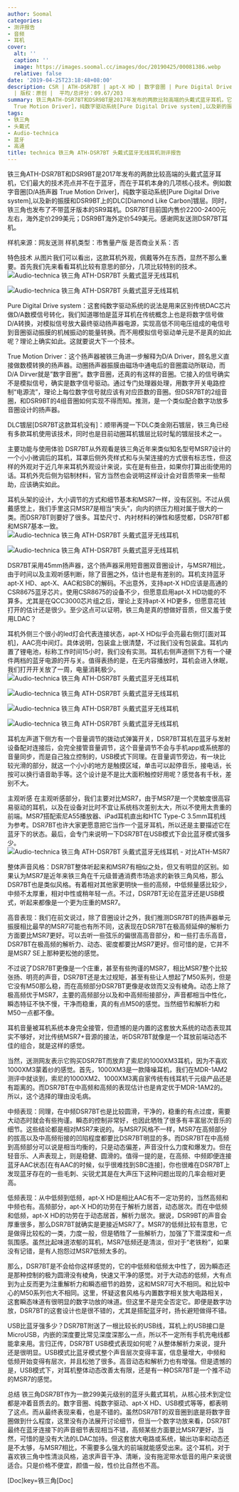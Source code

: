 ```yaml
---
author: Soomal
categories:
- 测评报告
- 音频
- 耳机
cover:
  alt: ''
  caption: ''
  image: https://images.soomal.cc/images/doc/20190425/00081386.webp
  relative: false
date: '2019-04-25T23:18:48+08:00'
description: CSR | ATH-DSR7BT | apt-X HD | 数字音圈 | Pure Digital Drive | 源自：www.soomal.com
  | 版权：原创 |  平均/总评分：09.67/203
summary: 铁三角ATH-DSR7BT和DSR9BT是2017年发布的两款比较高端的头戴式蓝牙耳机，它们最大的技术亮点并不在于蓝牙，而在于耳机本身的几项核心技术。例如数字音圈[D/A扬声器
  True Motion Driver]，纯数字驱动系统[Pure Digital Drive system],以及新的振膜和DSR9BT上的DLC类金刚石镀层。
tags:
- 铁三角
- 头戴式
- Audio-technica
- 蓝牙
- 高通
title: technica 铁三角 ATH-DSR7BT 头戴式蓝牙无线耳机测评报告
---
```


铁三角ATH-DSR7BT和DSR9BT是2017年发布的两款比较高端的头戴式蓝牙耳机，它们最大的技术亮点并不在于蓝牙，而在于耳机本身的几项核心技术。例如数字音圈[D/A扬声器 True Motion Driver]，纯数字驱动系统[Pure Digital Drive system],以及新的振膜和DSR9BT上的DLC[Diamond Like Carbon]镀层。同时，铁三角也发布了不带蓝牙版本的SR9耳机。DSR7BT目前国内售价2200-2400元左右，海外定价299美元；DSR9BT海外定价549美元。感谢网友送测DSR7BT耳机。

样机来源：网友送测
样机类型：市售量产版
是否商业关系：否

特色技术
从图片我们可以看出，这款耳机外观，佩戴等外在东西，显然不那么重要。首先我们先来看看耳机比较有意思的部分，几项比较特别的技术。
![Audio-technica 铁三角 ATH-DSR7BT 头戴式蓝牙无线耳机](https://images.soomal.cc/images/doc/20190410/00081102_01.webp)




![Audio-technica 铁三角 ATH-DSR7BT 头戴式蓝牙无线耳机](https://images.soomal.cc/images/doc/20190410/00081102_01.webp)




Pure Digital Drive system：这套纯数字驱动系统的说法是用来区别传统DAC芯片做D/A数模信号转化，我们知道哪怕是蓝牙耳机在传统概念上也是将数字信号做D/A转换，对模拟信号放大最终驱动扬声器电源，实现高低不同电压组成的电信号到音圈驱动振膜的机械振动的能量转换。而不用模拟信号驱动单元是不是真的如此呢？理论上确实如此。这就要说大下一个技术。

True Motion Driver：这个扬声器被铁三角进一步解释为D/A Driver，顾名思义直接做数模转换的扬声器。动圈扬声器振膜由磁场中通电后的音圈震动所联动，而D/A Dirver就是”数字音圈“。数字音圈，还真的有这样的音圈。它接入的信号确实不是模拟信号，确实是数字信号驱动。通过专门处理器处理，用数字开关电路控制“电源流”，理论上每位数字信号就应该有对应匝数的音圈。但DSR7BT的2组音圈，和DSR9BT的4组音圈如何实现不得而知。推测，是一个类似配合数字功放多音圈设计的扬声器。

DLC镀层[DSR7BT这款耳机没有]：顺带再提一下DLC类金刚石镀层，铁三角已经有多款耳机使用该技术，同时也是目前动圈耳机镀层比较时髦的镀层技术之一。

主要功能与使用体验
DSR7BT从外观看是铁三角近年来类似知名型号MSR7设计的一个小小微调后的耳机，耳罩后侧外壳样式和与头架连接的方式很有标志性，但这样的外观对于近几年来耳机外观设计来说，实在是有些丑，如果你打算出街使用的话。耳机外壳后侧为铝制材料，官方当然也会说明这样设计会对音质带来一些帮助，应该确实如此。

耳机头架的设计，大小调节的方式和细节基本和MSR7一样，没有区别。不过从佩戴感觉上，我们手里这只MSR7是相当“夹头”，向内的挤压力相对属于很大的一类。而DSR7BT则要好了很多。耳垫尺寸、内衬材料的弹性和感觉都，DSR7BT都和MSR7基本一致。
![Audio-technica 铁三角 ATH-DSR7BT 头戴式蓝牙无线耳机](https://images.soomal.cc/images/doc/20190410/00081110_01.webp)




![Audio-technica 铁三角 ATH-DSR7BT 头戴式蓝牙无线耳机](https://images.soomal.cc/images/doc/20190410/00081111_01.webp)




DSR7BT采用45mm扬声器，这个扬声器采用短音圈双音圈设计，与MSR7相比，由于时间以及主观听感判断，除了音圈之外，估计也是有差别的。耳机支持蓝牙apt-X HD、apt-X、AAC和SBC的解码。不出意外，支持apt-X HD应该是高通的CSR8675蓝牙芯片。使用CSR8675的设备不少，但愿意启用apt-X HD功能的不算多。尤其是在QCC3000芯片组之后，理论上支持apt-X HD更多，但愿意花钱打开的估计还是很少。至少这点可以证明，铁三角是真的想做好音质，但又羞于使用LDAC？

耳机外侧三个很小的led灯会代表连接状态，apt-X HD似乎会亮最右侧灯[面对耳机]，AAC亮中间灯。具体说明，包装盒上很清楚，不过我们没有包装盒。耳机内置了锂电池，标称工作时间15小时，我们没有实测。耳机右侧声道侧下方有一个硬件两档的蓝牙电源的开与关。值得表扬的是，在无内容播放时，耳机会进入休眠，我们打开开关放了一周，电量消耗极少。
![Audio-technica 铁三角 ATH-DSR7BT 头戴式蓝牙无线耳机](https://images.soomal.cc/images/doc/20190410/00081106_01.webp)




![Audio-technica 铁三角 ATH-DSR7BT 头戴式蓝牙无线耳机](https://images.soomal.cc/images/doc/20190410/00081112_01.webp)




![Audio-technica 铁三角 ATH-DSR7BT 头戴式蓝牙无线耳机](https://images.soomal.cc/images/doc/20190410/00081113_01.webp)




![Audio-technica 铁三角 ATH-DSR7BT 头戴式蓝牙无线耳机](https://images.soomal.cc/images/doc/20190410/00081114_01.webp)




耳机左声道下侧方有一个音量调节的拨动式弹簧开关，DSR7BT耳机在蓝牙与发射设备配对连接后，会完全接管音量调节，这个音量调节不会与手机app或系统那的音量同步，而是自己独立控制的，USB模式下同理。在音量调节旁边，有一块比较光滑的部分，就这一个小小的地方是触摸区域，单击可以起停音乐，接电话，长按可以换行语音助手等。这个设计是不是比大面积触控好用呢？感觉各有千秋，差别不大。

主观听感
在主观听感部分，我们主要对比MSR7，由于MSR7是一个灵敏度很高容易驱动的耳机，以及在设备对比时不宜让系统档次差别太大，所以不使用太贵重的前端。MSR7搭配索尼A55播放器、iPad耳机直出和HTC Type-C 3.5mm耳机线为参考。DSR7BT也许大家更愿意把它当作一个蓝牙耳机，所以还是主要描述它在蓝牙下的状态。最后，会专门来说明一下DSR7BT在USB模式下会比蓝牙模式强多少。
![Audio-technica 铁三角 ATH-DSR7BT 头戴式蓝牙无线耳机 - 对比ATH-MSR7](https://images.soomal.cc/images/doc/20190410/00081117.webp)




整体声音风格：DSR7BT整体听起来和MSR7有相似之处，但又有明显的区别。如果认为MSR7是近年来铁三角在千元级普通消费市场追求的新铁三角风格，那么DSR7BT也是类似风格。有着相对其他家更明快一些的高频，中低频量感比较少，中频不太厚重，相对中性或稍年轻一点。不过，DSR7BT无论在蓝牙还是USB模式，听起来都像是一个更为庄重的MSR7。

高音表现：我们在前文说过，除了音圈设计之外，我们推测DSR7BT的扬声器单元振膜相比最早的MSR7可能也有所不同，这表现在DSR7BT在极高频延伸的解析力方面要比MSR7更好。可以去听一些弦乐的偏很高高音部分，和一些打击乐高音，DSR7BT在极高频的解析力、动态、密度都要比MSR7更好。但可惜的是，它并不是MSR7 SE上那种更松弛的感觉。

不过说了DSR7BT更像是一个庄重，甚至有些拘谨的MSR7，相比MSR7整个比较张扬、明亮的声音，DSR7BT还是太过规矩，甚至有些让人想起了M50系列，但是它没有M50那么稳，而在高频部分DSR7BT更像是收敛而又没有棱角。动态上除了极高频优于MSR7，主要的高频部分以及和中高频衔接部分，声音都相当中性化，瞬态特征不快不慢，干净而稳重，真的有点M50的感觉。当然细节和解析力和M50一点都不像。

耳机音量被耳机系统本身完全接管，但遗憾的是内置的这套放大系统的动态表现其实不够好，对比传统MSR7+音源的接法，听DSR7BT就像是一个耳放前端动态不佳的组合，就是这样的感觉。

当然，送测网友表示它购买DSR7BT而放弃了索尼的1000XM3耳机，因为不喜欢1000XM3蒙着纱的感觉。首先，1000XM3是一款降噪耳机，我们在MDR-1AM2测评中就谈到，索尼的1000XM2、1000XM3离自家传统有线耳机千元级产品还是有距离的。而DSR7BT在中高频和高频的表现估计也是肯定优于MDR-1AM2的。所以，这个选择的理由没毛病。

中频表现：同理，在中频DSR7BT也是比较圆滑，干净的，稳重的有点过度，需要大动态时就会有些拘谨。瞬态的控制非常好，也因此牺牲了很多有丰富层次音乐的细节。这些结论都是相对MSR7来说的。与MSR7风格不一样，MSR7在高频部分的拔高以及中高频衔接的凹陷程度都要比DSR7BT明显的多。而DSR7BT在中高频到高频部分可以说是相当均衡的，只是动态偏差，声音没什么力度和爆发力。但在轻音乐、人声表现上，则是稳健、圆滑的。值得一提的是，在高频、中频即便连接蓝牙AAC状态[在有AAC的时候，似乎很难找到SBC连接]，你也很难在DSR7BT上发现蓝牙存在的一些毛刺、尖锐尤其是在大声压下这种问题出现的几率会相对更高。

低频表现：从中低频到低频，apt-X HD是相比AAC有不一定功劳的，当然高频和中频也有。高频部分，apt-X HD的功劳在于解析力居首，动态居次。而在中低频和低频，apt-X HD的功劳在于动态居首，解析力居次。据说，DSR9BT的声音会厚重很多，那么DSR7BT就确实是更接近MSR7了。MSR7的低频比较有意思，它是做得比较松的一类，力度一般，但是牺牲了一些解析力，加强了下潜深度和一点氛围感。虽然比起味道浓郁的耳机，MSR7低频还是清淡，但对于“老铁粉”，如果没有记错，是有人抱怨过MSR7低频太多的。

那么，DSR7BT是不会给你这样感觉的，它的中低频和低频太中性了，因为瞬态还是那种控制的极为圆滑没有棱角，快速又干净的感觉。对于大动态的低频，大有点到为止反而更为注重解析力和瞬态细节的趋势，这和MSR7可大不相同。和比较中心的M50系列也大不相同。这里，怀疑这套风格与内置数字相关放大电路相关，这套瞬态味道有很明显的数字功放的味道。但这里不是完全否定它。即便是数字功放，DSR7BT的这套设计也是很不错的，尤其是搭配蓝牙时，扬长避短做得不错。

USB比蓝牙强多少？DSR7BT附送了一根比较长的USB线，耳机上的USB接口是MicroUSB，内嵌的深度要比常见深度深那么一点，所以不一定所有手机充电线都能拿来用。言归正传，DSR7BT USB模式表现如何呢？从整体解析力来说，提升还是很明显。USB模式比蓝牙模式整个声音层次变得丰富，信息量增大，中频和低频开始变得有层次，并且松弛了很多。高音动态和解析力也有增强。但是遗憾的是，USB模式下，对耳机整体动态改善太有限，还是有一种DSR7BT是一个推不动的MSR7的感觉。

总结
铁三角DSR7BT作为一款299美元级别的蓝牙头戴式耳机，从核心技术到定位都是冲着音质去的。数字音圈、纯数字驱动、apt-X HD、USB模式等等，都表明了这点。而从最终表现来看，也是不错的。虽然DSR7BT的双音圈到底是将数字音圈做到什么程度，这里没有办法展开讨论细节，但当一个数字功放来看，DSR7BT最终在蓝牙连接下的声音细节表现相当不错，高频某些方面要比MSR7更好，当然，可惜的是没有大法的LDAC加持。但这套放大电路或系统，输出功率和动态还是不太够，与MSR7相比，不需要多么强大的前端就能感受出来。这个耳机，对于喜欢铁三角中性清淡风格，追求声音干净、清晰，没有拖泥带水低音的用户来说很适合。只是价格不便宜，颜值一般，性价比自然也不高。


[Doc]key=铁三角[Doc]